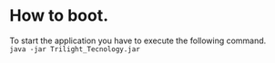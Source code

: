 # How to boot.
To start the application you have to execute the following command.<br>
<code>java -jar Trilight_Tecnology.jar</code>
